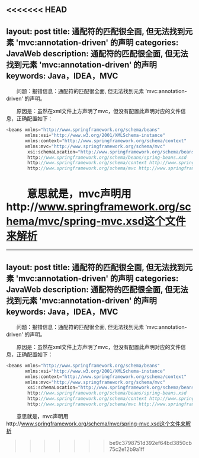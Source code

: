 <<<<<<< HEAD
---
layout: post
title: 通配符的匹配很全面, 但无法找到元素 'mvc:annotation-driven' 的声明
categories: JavaWeb
description: 通配符的匹配很全面, 但无法找到元素 'mvc:annotation-driven' 的声明
keywords: Java，IDEA，MVC
---

　　问题：报错信息：通配符的匹配很全面, 但无法找到元素 'mvc:annotation-driven' 的声明。

　　原因是：虽然在xml文件上方声明了mvc，但没有配置此声明对应的文件信息，正确配置如下：

```java
<beans xmlns="http://www.springframework.org/schema/beans"
       xmlns:xsi="http://www.w3.org/2001/XMLSchema-instance"
       xmlns:context="http://www.springframework.org/schema/context"
       xmlns:mvc="http://www.springframework.org/schema/mvc"
        xsi:schemaLocation="http://www.springframework.org/schema/beans
        http://www.springframework.org/schema/beans/spring-beans.xsd
        http://www.springframework.org/schema/context http://www.springframework.org/schema/context/spring-context.xsd
        http://www.springframework.org/schema/mvc http://www.springframework.org/schema/mvc/spring-mvc.xsd  ">
```
　　意思就是，mvc声明用http://www.springframework.org/schema/mvc/spring-mvc.xsd这个文件来解析
=======
---
layout: post
title: 通配符的匹配很全面, 但无法找到元素 'mvc:annotation-driven' 的声明
categories: JavaWeb
description: 通配符的匹配很全面, 但无法找到元素 'mvc:annotation-driven' 的声明
keywords: Java，IDEA，MVC
---

　　问题：报错信息：通配符的匹配很全面, 但无法找到元素 'mvc:annotation-driven' 的声明。

　　原因是：虽然在xml文件上方声明了mvc，但没有配置此声明对应的文件信息，正确配置如下：

```java
<beans xmlns="http://www.springframework.org/schema/beans"
       xmlns:xsi="http://www.w3.org/2001/XMLSchema-instance"
       xmlns:context="http://www.springframework.org/schema/context"
       xmlns:mvc="http://www.springframework.org/schema/mvc"
        xsi:schemaLocation="http://www.springframework.org/schema/beans
        http://www.springframework.org/schema/beans/spring-beans.xsd
        http://www.springframework.org/schema/context http://www.springframework.org/schema/context/spring-context.xsd
        http://www.springframework.org/schema/mvc http://www.springframework.org/schema/mvc/spring-mvc.xsd  ">
```
　　意思就是，mvc声明用http://www.springframework.org/schema/mvc/spring-mvc.xsd这个文件来解析
>>>>>>> be9c3798751d392ef64bd3850cb75c2e12b9a1ff
